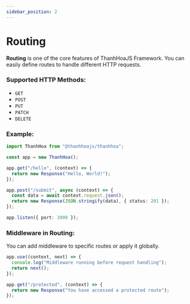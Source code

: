 ```yaml
---
sidebar_position: 2
---
```


# Routing

**Routing** is one of the core features of ThanhHoaJS Framework. You can easily define routes to handle different HTTP requests.

### Supported HTTP Methods:

- `GET`
- `POST`
- `PUT`
- `PATCH`
- `DELETE`

### Example:

```typescript
import ThanhHoa from "@thanhhoajs/thanhhoa";

const app = new ThanhHoa();

app.get("/hello", (context) => {
  return new Response("Hello, World!");
});

app.post("/submit", async (context) => {
  const data = await context.request.json();
  return new Response(JSON.stringify(data), { status: 201 });
});

app.listen({ port: 3000 });
```

### Middleware in Routing:

You can add middleware to specific routes or apply it globally.

```typescript
app.use((context, next) => {
  console.log("Middleware running before request handling");
  return next();
});

app.get("/protected", (context) => {
  return new Response("You have accessed a protected route");
});
```
